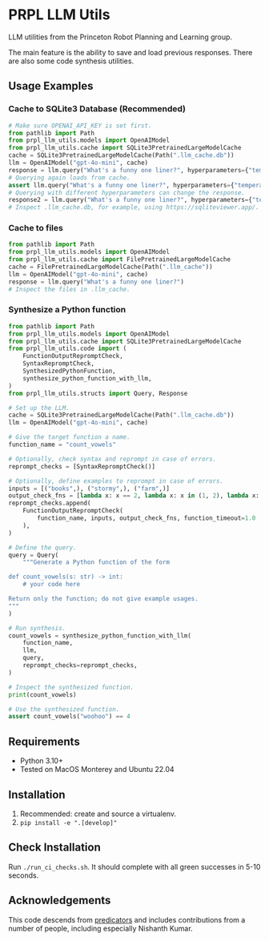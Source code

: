 # PRPL LLM Utils

LLM utilities from the Princeton Robot Planning and Learning group.

The main feature is the ability to save and load previous responses. There are also some code synthesis utilities.

## Usage Examples

### Cache to SQLite3 Database (Recommended)
```python
# Make sure OPENAI_API_KEY is set first.
from pathlib import Path
from prpl_llm_utils.models import OpenAIModel
from prpl_llm_utils.cache import SQLite3PretrainedLargeModelCache
cache = SQLite3PretrainedLargeModelCache(Path(".llm_cache.db"))
llm = OpenAIModel("gpt-4o-mini", cache)
response = llm.query("What's a funny one liner?", hyperparameters={"temperature": 1.0})
# Querying again loads from cache.
assert llm.query("What's a funny one liner?", hyperparameters={"temperature": 1.0}).text == response.text
# Querying with different hyperparameters can change the response.
response2 = llm.query("What's a funny one liner?", hyperparameters={"temperature": 0.5})
# Inspect .llm_cache.db, for example, using https://sqliteviewer.app/.
```

### Cache to files
```python
from pathlib import Path
from prpl_llm_utils.models import OpenAIModel
from prpl_llm_utils.cache import FilePretrainedLargeModelCache
cache = FilePretrainedLargeModelCache(Path(".llm_cache"))
llm = OpenAIModel("gpt-4o-mini", cache)
response = llm.query("What's a funny one liner?")
# Inspect the files in .llm_cache.
```

### Synthesize a Python function
```python
from pathlib import Path
from prpl_llm_utils.models import OpenAIModel
from prpl_llm_utils.cache import SQLite3PretrainedLargeModelCache
from prpl_llm_utils.code import (
    FunctionOutputRepromptCheck,
    SyntaxRepromptCheck,
    SynthesizedPythonFunction,
    synthesize_python_function_with_llm,
)
from prpl_llm_utils.structs import Query, Response

# Set up the LLM.
cache = SQLite3PretrainedLargeModelCache(Path(".llm_cache.db"))
llm = OpenAIModel("gpt-4o-mini", cache)

# Give the target function a name.
function_name = "count_vowels"

# Optionally, check syntax and reprompt in case of errors.
reprompt_checks = [SyntaxRepromptCheck()]

# Optionally, define examples to reprompt in case of errors.
inputs = [("books",), ("stormy",), ("farm",)]
output_check_fns = [lambda x: x == 2, lambda x: x in (1, 2), lambda x: x == 1]
reprompt_checks.append(
    FunctionOutputRepromptCheck(
        function_name, inputs, output_check_fns, function_timeout=1.0
    ),
)

# Define the query.
query = Query(
    """Generate a Python function of the form

def count_vowels(s: str) -> int:
    # your code here

Return only the function; do not give example usages.
"""
)

# Run synthesis.
count_vowels = synthesize_python_function_with_llm(
    function_name,
    llm,
    query,
    reprompt_checks=reprompt_checks,
)

# Inspect the synthesized function.
print(count_vowels)

# Use the synthesized function.
assert count_vowels("woohoo") == 4
```

## Requirements

- Python 3.10+
- Tested on MacOS Monterey and Ubuntu 22.04

## Installation

1. Recommended: create and source a virtualenv.
2. `pip install -e ".[develop]"`

## Check Installation

Run `./run_ci_checks.sh`. It should complete with all green successes in 5-10 seconds.

## Acknowledgements

This code descends from [predicators](https://github.com/Learning-and-Intelligent-Systems/predicators) and includes contributions from a number of people, including especially Nishanth Kumar.
